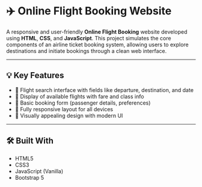# ✈️ Online Flight Booking Website

A responsive and user-friendly **Online Flight Booking** website developed using **HTML**, **CSS**, and **JavaScript**. This project simulates the core components of an airline ticket booking system, allowing users to explore destinations and initiate bookings through a clean web interface.

---

## 💡 Key Features

- 🧭 Flight search interface with fields like departure, destination, and date
- 🛫 Display of available flights with fare and class info
- 📝 Basic booking form (passenger details, preferences)
- 📱 Fully responsive layout for all devices
- 🎨 Visually appealing design with modern UI

---

## 🛠️ Built With

- HTML5
- CSS3
- JavaScript (Vanilla)
- Bootstrap 5
